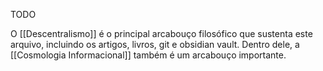 TODO

O [[Descentralismo]] é o principal arcabouço filosófico que sustenta este arquivo, incluindo os artigos, livros, git e obsidian vault. Dentro dele, a [[Cosmologia Informacional]] também é um arcabouço importante.